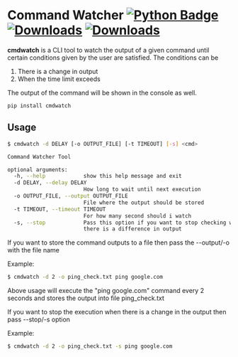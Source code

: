 # Command Watcher [![Python Badge](https://img.shields.io/badge/-Python-00000??style=flat-square&logo=python&logoColor=FFD43B&color=informational)](https://www.python.org/downloads/)  [![Downloads](https://pepy.tech/badge/hideme)](https://pepy.tech/project/cmd-watcher) [![Downloads](https://pepy.tech/badge/hideme/week)](https://pepy.tech/project/cmd-watcher/week)

**cmdwatch** is a CLI tool to watch the output of a given command until certain conditions given by the user are satisfied. The conditions can be
1. There is a change in output
2. When the time limit exceeds

The output of the command will be shown in the console as well.
```
pip install cmdwatch
```

## Usage

```bash
$ cmdwatch -d DELAY [-o OUTPUT_FILE] [-t TIMEOUT] [-s] <cmd>

Command Watcher Tool

optional arguments:
  -h, --help            show this help message and exit
  -d DELAY, --delay DELAY
                        How long to wait until next execution
  -o OUTPUT_FILE, --output OUTPUT_FILE
                        File where the output should be stored
  -t TIMEOUT, --timeout TIMEOUT
                        For how many second should i watch
  -s, --stop            Pass this option if you want to stop checking whenever
                        there is a difference in output
```
If you want to store the command outputs to a file then pass the --output/-o with the file name

Example:
```bash
$ cmdwatch -d 2 -o ping_check.txt ping google.com
```
Above usage will execute the "ping google.com" command every 2 seconds and stores the output into file ping_check.txt

If you want to stop the execution when there is a change in the output then pass --stop/-s option

Example:
```bash
$ cmdwatch -d 2 -o ping_check.txt -s ping google.com
```


